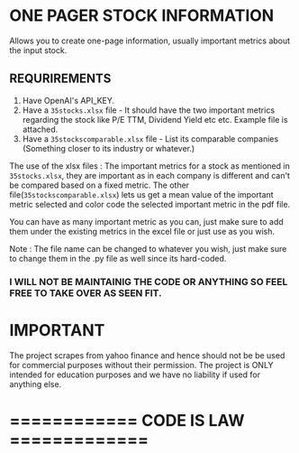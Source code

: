 # ONE PAGER STOCK INFORMATION

Allows you to create one-page information, usually important metrics about the input stock.

## REQURIREMENTS

1. Have OpenAI's API_KEY.
2. Have a `35stocks.xlsx` file - It should have the two important metrics regarding the stock like P/E TTM, Dividend Yield etc etc. Example file is attached.
3. Have a `35stockscomparable.xlsx` file - List its comparable companies (Something closer to its industry or whatever.)

The use of the xlsx files : The important metrics for a stock as mentioned in `35stocks.xlsx`, they are important as in each company is different and can't be compared based on a fixed metric. The other file(`35stockscomparable.xlsx`) lets us get a mean value of the important metric selected and color code the selected important metric in the pdf file.

You can have as many important metric as you can, just make sure to add them under the existing metrics in the excel file or just use as you wish.

Note : The file name can be changed to whatever you wish, just make sure to change them in the .py file as well since its hard-coded.

### I WILL NOT BE MAINTAINIG THE CODE OR ANYTHING SO FEEL FREE TO TAKE OVER AS SEEN FIT.

# IMPORTANT

The project scrapes from yahoo finance and hence should not be be used for commercial purposes without their permission.
The project is ONLY intended for education purposes and we have no liability if used for anything else.

# ============ CODE IS LAW =============
